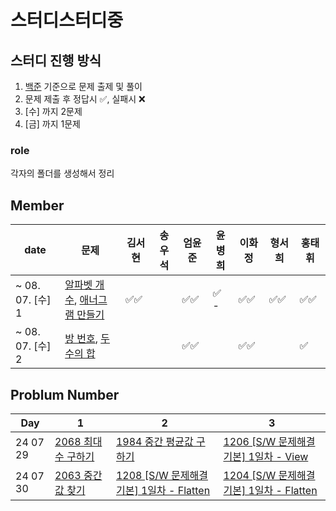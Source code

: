 # 스터디스터디중

## 스터디 진행 방식
1. [백준](https://www.acmicpc.net) 기준으로 문제 출제 및 풀이
2. 문제 제출 후 정답시 ✅, 실패시 ❌
3. [수] 까지 2문제
4. [금] 까지 1문제

### role 
각자의 폴더를 생성해서 정리

## Member
|      date       | 문제 | 김서현 | 송우석 | 엄윤준 | 윤병희 | 이화정 | 형서희 | 홍태휘 |
|-----------------|------|------|------|------|------|------|------|------|
| ~ 08. 07. [수] 1 | [알파벳 개수](https://www.acmicpc.net/problem/10808), [애너그램 만들기](https://www.acmicpc.net/problem/1919) |✅✅| |✅✅| ✅ - |✅✅|✅✅|✅✅|
| ~ 08. 07. [수] 2 | [방 번호](https://www.acmicpc.net/problem/1475), [두 수의 합](https://www.acmicpc.net/problem/3273)| | |✅✅| |✅✅ | |✅|


## Problum Number
| Day | 1 |  2 | 3 |
|-----|----|--------|--------|
|24 07 29| [2068 최대수 구하기](https://swexpertacademy.com/main/talk/solvingClub/problemView.do?solveclubId=AZCfIIkqyyUDFAVs&contestProbId=AV5QQhbqA4QDFAUq&probBoxId=AZD9O98K4H0DFAVs&type=PROBLEM&problemBoxTitle=day0729_Array&problemBoxCnt=3) | [1984 중간 평균값 구하기](https://swexpertacademy.com/main/talk/solvingClub/problemView.do?solveclubId=AZCfIIkqyyUDFAVs&contestProbId=AV5Pw_-KAdcDFAUq&probBoxId=AZD9O98K4H0DFAVs&type=PROBLEM&problemBoxTitle=day0729_Array&problemBoxCnt=3) | [1206 [S/W 문제해결 기본] 1일차 - View](https://swexpertacademy.com/main/talk/solvingClub/problemView.do?solveclubId=AZCfIIkqyyUDFAVs&contestProbId=AV134DPqAA8CFAYh&probBoxId=AZD9O98K4H0DFAVs&type=PROBLEM&problemBoxTitle=day0729_Array&problemBoxCnt=3) |
|24 07 30| [2063 중간값 찾기](https://swexpertacademy.com/main/talk/solvingClub/problemView.do?solveclubId=AZCfIIkqyyUDFAVs&contestProbId=AV5QPsXKA2UDFAUq&probBoxId=AZEBcvi6xX0DFAVs&type=PROBLEM&problemBoxTitle=day0730_Array&problemBoxCnt=3) | [1208 [S/W 문제해결 기본] 1일차 - Flatten](https://swexpertacademy.com/main/talk/solvingClub/problemView.do?solveclubId=AZCfIIkqyyUDFAVs&contestProbId=AV139KOaABgCFAYh&probBoxId=AZEBcvi6xX0DFAVs&type=PROBLEM&problemBoxTitle=day0730_Array&problemBoxCnt=3) | [1204 [S/W 문제해결 기본] 1일차 - Flatten](https://swexpertacademy.com/main/talk/solvingClub/problemView.do?solveclubId=AZCfIIkqyyUDFAVs&contestProbId=AV13zo1KAAACFAYh&probBoxId=AZEBcvi6xX0DFAVs&type=PROBLEM&problemBoxTitle=day0730_Array&problemBoxCnt=3)
